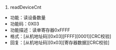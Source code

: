 1. readDeviceCnt
- 功能：读设备数量
- 功能码：0X03
- 功能描述：读单寄存器0xFFFF
- 格式：[从机地址码][0x03][FFFF][0001][CRC校验]
- 回复：[从机地址码][0x03][寄存器数据][CRC校验]